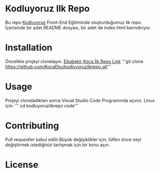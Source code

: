 # Kodluyoruz Ilk Repo
Bu repo [Kodluyoruz](https://www.kodluyoruz.org/) Front-End Eğitiminde oluşturduğumuz ilk repo. İçerisinde bir adet README dosyası, bir adet de index.html barındırıyor.
# Installation
Öncelikle projeyi clonelayın. [Ebubekir Koca İlk Repo Link](https://github.com/KocaEbu/kodluyoruzilkrepo.git)
'''git clone https://github.com/KocaEbu/kodluyoruzilkrepo.git'''
# Usage 
Projeyi cloneladıktan sonra Visual Studio Code Programında açınız. 
Linux için:
''' cd kodluyoruzilkrepo
code'''
# Contributing
Pull requestler kabul edilir.Büyük değişiklikler için, lütfen önce neyi değiştirmek istediğinizi tartışmak için bir konu açın.
# License


